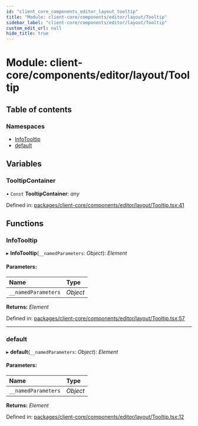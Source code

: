 ```yaml
---
id: "client_core_components_editor_layout_tooltip"
title: "Module: client-core/components/editor/layout/Tooltip"
sidebar_label: "client-core/components/editor/layout/Tooltip"
custom_edit_url: null
hide_title: true
---
```


# Module: client-core/components/editor/layout/Tooltip

## Table of contents

### Namespaces

- [InfoTooltip](client_core_components_editor_layout_tooltip.infotooltip.md)
- [default](client_core_components_editor_layout_tooltip.default.md)

## Variables

### TooltipContainer

• `Const` **TooltipContainer**: *any*

Defined in: [packages/client-core/components/editor/layout/Tooltip.tsx:41](https://github.com/xr3ngine/xr3ngine/blob/5a0f83ed8/packages/client-core/components/editor/layout/Tooltip.tsx#L41)

## Functions

### InfoTooltip

▸ **InfoTooltip**(`__namedParameters`: *Object*): *Element*

#### Parameters:

Name | Type |
:------ | :------ |
`__namedParameters` | *Object* |

**Returns:** *Element*

Defined in: [packages/client-core/components/editor/layout/Tooltip.tsx:57](https://github.com/xr3ngine/xr3ngine/blob/5a0f83ed8/packages/client-core/components/editor/layout/Tooltip.tsx#L57)

___

### default

▸ **default**(`__namedParameters`: *Object*): *Element*

#### Parameters:

Name | Type |
:------ | :------ |
`__namedParameters` | *Object* |

**Returns:** *Element*

Defined in: [packages/client-core/components/editor/layout/Tooltip.tsx:12](https://github.com/xr3ngine/xr3ngine/blob/5a0f83ed8/packages/client-core/components/editor/layout/Tooltip.tsx#L12)
